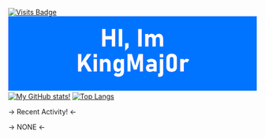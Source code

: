 [![Visits Badge](https://badges.pufler.dev/visits/misly16/misly16)](https://badges.pufler.dev)
[![Profile](https://raw.githubusercontent.com/kingmaj0r/KingMaj0r/master/index.png)](https://github.com/KingMaj0r)
<br>
[![My GitHub stats!](https://github-readme-stats.vercel.app/api?username=misly16&show_icons=true&theme=dracula)](https://github.com/KingMaj0r)
[![Top Langs](https://github-readme-stats.vercel.app/api/top-langs/?username=misly16&theme=dracula&layout=compact)](https://github.com/KingMaj0r)
<br>


-> Recent Activity! <-
<!--START_SECTION:activity-->
-> NONE <-
<!--END_SECTION:activity-->

